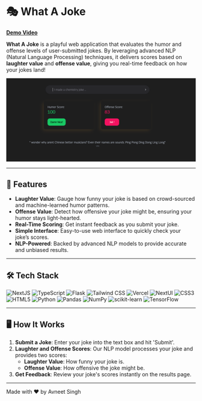 # 🎭 What A Joke
[**Demo Video**](https://www.youtube.com/watch?v=HJJcsHgjbis&ab_channel=AvneetSingh)

**What A Joke** is a playful web application that evaluates the humor and offense levels of user-submitted jokes. By leveraging advanced NLP (Natural Language Processing) techniques, it delivers scores based on **laughter value** and **offense value**, giving you real-time feedback on how your jokes land!

![What A Joke Banner](./banner.png)

---

## 🚀 Features

- **Laughter Value**: Gauge how funny your joke is based on crowd-sourced and machine-learned humor patterns.
- **Offense Value**: Detect how offensive your joke might be, ensuring your humor stays light-hearted.
- **Real-Time Scoring**: Get instant feedback as you submit your joke.
- **Simple Interface**: Easy-to-use web interface to quickly check your joke’s scores.
- **NLP-Powered**: Backed by advanced NLP models to provide accurate and unbiased results.

---

## 🛠️ Tech Stack
![NextJS](https://img.shields.io/badge/NextJS-black?style=for-the-badge&logo=Next.js&logoColor=white&color=black)
![TypeScript](https://img.shields.io/badge/Typescript-b?style=for-the-badge&logo=typescript&logoColor=white&color=3178C6)
![Flask](https://img.shields.io/badge/flask-adcad?style=for-the-badge&logo=flask&logoColor=%23000000&labelColor=white&color=white)
![Tailwind CSS](https://img.shields.io/badge/Tailwind-b?style=for-the-badge&logo=tailwindcss&logoColor=black&color=06B6D4)
![Vercel](https://img.shields.io/badge/vercel-%23000000.svg?style=for-the-badge&logo=vercel&logoColor=white)
![NextUI](https://img.shields.io/badge/NextUI-black?style=for-the-badge&logo=nextui&logoColor=black&color=CCFFFF)
![CSS3](https://img.shields.io/badge/css3-%231572B6.svg?style=for-the-badge&logo=css3&logoColor=white)
![HTML5](https://img.shields.io/badge/html5-%23E34F26.svg?style=for-the-badge&logo=html5&logoColor=white)
![Python](https://img.shields.io/badge/python-3670A0?style=for-the-badge&logo=python&logoColor=ffdd54)
![Pandas](https://img.shields.io/badge/pandas-%23150458.svg?style=for-the-badge&logo=pandas&logoColor=white)
![NumPy](https://img.shields.io/badge/numpy-%23013243.svg?style=for-the-badge&logo=numpy&logoColor=white)
![scikit-learn](https://img.shields.io/badge/scikit--learn-%23F7931E.svg?style=for-the-badge&logo=scikit-learn&logoColor=white)
![TensorFlow](https://img.shields.io/badge/TensorFlow-%23FF6F00.svg?style=for-the-badge&logo=TensorFlow&logoColor=white)

---

## 🖥️ How It Works

1. **Submit a Joke**: Enter your joke into the text box and hit 'Submit'.
2. **Laughter and Offense Scores**: Our NLP model processes your joke and provides two scores:
   - **Laughter Value**: How funny your joke is.
   - **Offense Value**: How offensive the joke might be.
3. **Get Feedback**: Review your joke's scores instantly on the results page.

---

Made with ❤️ by Avneet Singh
